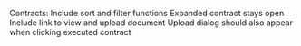 Contracts:
Include sort and filter functions
Expanded contract stays open
Include link to view and upload document
Upload dialog should also appear when clicking executed contract
